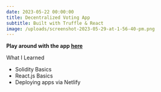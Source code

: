 ```yaml
---
date: 2023-05-22 00:00:00
title: Decentralized Voting App
subtitle: Built with Truffle & React
image: /uploads/screenshot-2023-05-29-at-1-56-40-pm.png
---
```

**Play around with the app [here](dapp.zakraicik.xyz)**

What I Learned

* Solidity Basics
* React.js Basics
* Deploying apps via Netlify&nbsp;